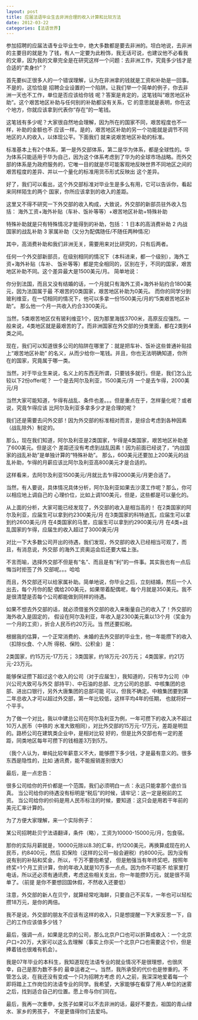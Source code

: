 ```yaml
---
layout: post
title: 应届法语毕业生去非洲合理的收入计算和比较方法
date: 2012-03-22
categories: [法语世界]  
---
```


参加招聘的应届法语专业毕业生中，绝大多数都是要去非洲的。坦白地说，去非洲的主要目的就是为 了钱，有人一定要为此粉饰，我无话可说，也建议他不必看我的文章，因为我的文章完全是在研究这样一个问题：去非洲工作，究竟多少钱才是合适的“卖身价”？

首先要纠正很多人的一个错误理解，认为在非洲拿的钱就是工资和补助是一回事。不是的，这恰恰是 招聘企业设置的一个陷阱。让我们举一个简单的例子，你去非洲一天也不工作，单位是否应该给你钱 呢？答案是肯定的，这笔钱叫“艰苦地区补助”。这个艰苦地区补助与任何别的补助都没有关系，它 的意思就是表明，你在这个地方，你就应该拿到代表你“存在”的一笔钱。

这笔钱有多少呢？大家很自然地会理解，因为所在的国家不同，艰苦程度也不一样，补助的金额也不 应该一样。是的，艰苦地区补助的另一个功能就是调节不同地区的人的收入，以体现公平。下面我们 就来说艰苦地区补助的标准。

标准基本上有2个体系，第一是外交部体系，第二是华为体系，都是全球性的。华为体系只能适用于华为自己，因为这个体系考虑到了华为的全球市场战略。而外交部的体系是为政府服务的，它唯一目的就是尽可能客观地反映世界不同地区之间的艰苦程度的差异、并以一个量化的标准用货币形式反映出 这个差异。

好了，我们可以看出，这个外交部标准对毕业生是多么有用，它可以告诉你，看起来同样陌生的两个 国家，你所应该拿到的收入的差距。

这里又不得不研究一下外交部的收入构成，大致说，外交部的新部员驻外收入包括： 海外工资+海外补贴（车补、饭补等等）+艰苦地区补助+特殊补助

特殊补助就是只有特殊情况才能得到的补助，包括： 1 日本的高消费补助 2 内战国家的战乱补助 3 家属补助（又分为配偶随任/不随任两种情况）

其中，高消费补助和我们非洲无关，需要用来对比研究的，只有后两者。

任何一个外交部新部员，在级别相同的情况下（本科进来，都一个级别），海外工资+海外补贴（车补、 饭补等等）都是完全相同的，区别在于，不同的国家，艰苦地区补助不同。这个差异最大是1500美元/月。 简单地说：

你分到法国，而且又没有结婚的话，一个月就只有海外工资+海外补贴约合1800美元，因为法国属于最 不艰苦的0类国家，艰苦地区补助为0美元。 而你的同学分到玻利维亚，在一切相同的情况下，他可以多拿一份1500美元/月的“5类艰苦地区补助”。 那么他一个月一共收入约合3300美元。

当然，5类艰苦地区仅有玻利维亚1个，因为那里海拔3700米，高原反应强烈。一般来说，4类地区就是最艰苦的了。而非洲国家在外交部的分类里面，都在2类到4类之间。

现在，我们可以知道很多公司的陷阱在哪里了：就是把车补、饭补这些普通补贴挂上“艰苦地区补助” 的名义，从而少给你一笔钱。并且，你也无法明确知道，你所在的国家，究竟属于哪一类。

当然，对于毕业生来说，名义上的东西无所谓，只要钱多就行。但是，我们怎么比较以下2份offer呢？ 一个是去阿尔及利亚，1500美元/月 一个是去乍得，2000美元/月

当然大家可能知道，乍得有战乱、条件也差。。。但是重点在于，怎样量化呢？或者说，究竟乍得应该 比阿尔及利亚多拿多少才是合理的呢？

我们还是需要去问外交部！因为外交部的标准相对而言，是综合考虑到各种因素（战乱除外）制定的。

那么，现在我们知道，阿尔及利亚是2类国家，乍得是4类国家，艰苦地区补助差了600美元。但是这个 差距还没有考虑到战乱因素！因为前面已经说了，“内战国家的战乱补助”是单独计算的“特殊补助”。 那么，600美元还要加上200美元的战乱补助，乍得的月薪应该比阿尔及利亚高800美元才是合适的。

这样看来，去阿尔及利亚1500美元/月就比去乍得2000美元/月更合适了。

当然，有人要说，具体情况具体分析，阿尔及利亚如果去沙漠工作呢？那么，你可以相应地上调自己的 心理价位，比如上调100美元，但是，这些都是可以量化的。

从上面的分析，大家可能已经发现了，外交部的收入是相当高的！ 在2类国家的阿尔及利亚，应届生可以拿到约2300美元/月 在3类国家的科特迪瓦，应届生可以拿到约2600美元/月 在4类国家的马里，应届生可以拿到约2900美元/月 在4类+战乱国家的乍得，应届生的收入超过了3000美元/月

对比一下大多数公司开出的待遇，我们发现，外交部的收入已经相当可观了，而且，有消息说，外交部 的海外工资奥运会后还要大幅上涨。

不言而喻，选择外交部不但是有“名”、而且是有“利”的一件事。其实我也有一点后悔当时拒签了外 交部呢。。。哈哈

而且，外交部还可以给家属补助。简单地说，你毕业之后，立刻结婚，然后一个人出去，每个月你的配 偶给200美元，如果带着配偶呢，每个月就是350美元。我不是很清楚是否每个公司都能做到同样的待遇。

如果不想去外交部的话，就必须借鉴外交部的收入来衡量自己的收入了！外交部的海外收入是固定的， 假设在阿尔及利亚，年收入是2300美元乘以13个月（奖金为一个月的工资），折合人民币约20万元。当 然还要扣税。

根据我的估算，一个正常消费的、未婚的去外交部的毕业生，他一年能攒下的收入（扣除伙食、个人所 得税、保险、公积金）是：

2类国家，约15万元-17万元； 3类国家，约18万元-20万元； 4类国家，约21万元-23万元。

能够保证攒下超过这个收入的公司（对于应届生），我知道的，只有华为公司（中兴公司大致可与外交 部持平）、中石油的总部、北方公司的总部、中核集团的总部、进出口银行，另外大唐集团的总部可能 可以，但我不确定。中粮集团要到第二年总收入才可以超过外交部，第一年比较低，这样平均4年的任期， 也就将好一个平手。

为了做一个对比，我以中建总公司在阿尔及利亚为例，一年可攒下的收入决不超过10万人民币（中铁的 水准大致相同），对比外交部的15万元-17万元，差距是明显的。路桥公司在建筑类企业中，是相对比较 好的，但是比外交部也有一定的差距，同类地区每年可攒下的钱相差3万到5万。

（我个人认为，单纯比较年薪意义不大，能够攒下多少钱，才是最有意义的。很多东西是隐性的，比如 通讯费，能不能报销差别很大）

最后，是一点忠告：

很多公司给你的开价都是一个范围，我们必须明白一点：永远只能拿那个底价当真。 当公司给你的待遇没有标明是“税后”的时候，请牢记：这一定是税前的工资。 当公司给你的价码是用人民币标注的时候，要知道：这只会是用若干年前的美元汇率计算的。

为了方便大家理解，来一个实际例子：

某公司招聘赴贝宁法语翻译，条件（略），工资为10000-15000元/月，包食宿。

那你的实际月薪就是，10000元除以8.3的汇率，约1200美元，再换算成现在的人民币，约8400元，然后 扣保险（这样的公司一般会避税）约8000元。因为没有说有别的补贴和奖金，所以，千万不要抱希望， 但是勉强当有年终奖吧，按照年终奖=1个月工资计算，你的年收入就是10万多一点点。因为你不可能不 给家里打电话，所以还必须有通讯费，考虑这些相关支出，你一年能攒9万元，就是很不简单了。（前提 是你不要想回国休假，不然收入还要低）

注意，外交部的新人在贝宁，就算经常吃海鲜，只要自己不买车，一年也可以轻松攒18万元，是你的两倍。

我不是说，外交部的朋友不应该有这样的收入，只是想提醒一下大家反思一下，自己的工作应该值多少钱？

最后，强调一点，如果是北京的公司，那么北京户口也可以折算成收入：一个北京户口=20万，大家可以这么去理解（事实上你买一个北京户口也需要这个价，但是捧着钱也很难有机会）。

我是07年毕业的本科生，我知道现在法语专业的就业情况不是很理想，也很庆幸，自己是那为数不多的 最幸运者之一。当然，我所承受的代价也是惨重的。不管怎么说，在我还没有变成一个只为招聘方考虑 的人之前，我深深地爱着每一个即将踏上工作岗位的法语专业的同学。我希望，大家能够在看穿了用人单位的迷雾之后，找到适合自己的位置。愿上帝与你们同在。

最后，我再一次重申，女孩子如果可以不去非洲的话，最好不要去，祖国的青山绿水、家乡的男孩子， 不是更值得你们去爱吗。
